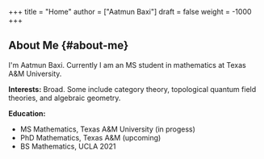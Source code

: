 +++
title = "Home"
author = ["Aatmun Baxi"]
draft = false
weight = -1000
+++

## About Me {#about-me}

I'm Aatmun Baxi. Currently I am an MS student in mathematics at Texas A&amp;M University.

**Interests:** Broad. Some include category theory, topological quantum field theories, and algebraic geometry.

**Education:**

-   MS Mathematics, Texas A&amp;M University (in progess)
-   PhD Mathematics, Texas A&amp;M (upcoming)
-   BS Mathematics, UCLA 2021
